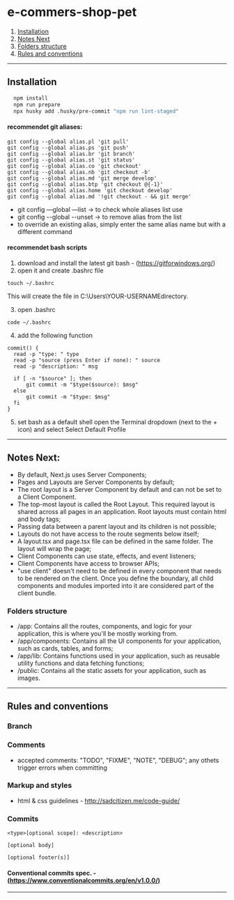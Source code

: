 # e-commers-shop-pet

1. [Installation](#installation)
2. [Notes Next](#notes-next)
3. [Folders structure](#folders-structure)
4. [Rules and conventions](#rules-and-conventions)

---

## Installation

```bash
  npm install
  npm run prepare
  npx husky add .husky/pre-commit "npm run lint-staged"
```

#### recommendet git aliases:

```
git config --global alias.pl 'git pull'
git config --global alias.ps 'git push'
git config --global alias.br 'git branch'
git config --global alias.st 'git status'
git config --global alias.co 'git checkout'
git config --global alias.nb 'git checkout -b'
git config --global alias.md 'git merge develop'
git config --global alias.btp 'git checkout @{-1}'
git config --global alias.home 'git checkout develop'
git config --global alias.md '!git checkout - && git merge'

```

- git config —global —list -> to check whole aliases list use
- git config --global --unset -> to remove alias from the list
- to override an existing alias, simply enter the same alias name but with a different command

#### recommendet bash scripts

1. download and install the latest git bash - (https://gitforwindows.org/)
2. open it and create .bashrc file

```
touch ~/.bashrc

```

This will create the file in C:\Users\YOUR-USERNAMEdirectory.

3. open .bashrc

```
code ~/.bashrc

```

4. add the following function

```
commit() {
  read -p "type: " type
  read -p "source (press Enter if none): " source
  read -p "description: " msg

  if [ -n "$source" ]; then
      git commit -m "$type($source): $msg"
  else
      git commit -m "$type: $msg"
  fi
}

```

5. set bash as a default shell
   open the Terminal dropdown (next to the + icon) and select Select Default Profile

---

## Notes Next:

- By default, Next.js uses Server Components;
- Pages and Layouts are Server Components by default;
- The root layout is a Server Component by default and can not be set to a Client Component.
- The top-most layout is called the Root Layout. This required layout is shared across all pages in an
  application. Root layouts must contain html and body tags;
- Passing data between a parent layout and its children is not possible;
- Layouts do not have access to the route segments below itself;
- A layout.tsx and page.tsx file can be defined in the same folder. The layout will wrap the page;
- Client Components can use state, effects, and event listeners;
- Client Components have access to browser APIs;
- "use client" doesn't need to be defined in every component that needs to be rendered on the client. Once you
  define the boundary, all child components and modules imported into it are considered part of the client bundle.

### Folders structure

- /app: Contains all the routes, components, and logic for your application, this is where you'll be mostly
  working from.
- /app/components: Contains all the UI components for your application, such as cards, tables, and forms;
- /app/lib: Contains functions used in your application, such as reusable utility functions and data fetching
  functions;
- /public: Contains all the static assets for your application, such as images.

---

## Rules and conventions

### Branch

### Comments

- accepted comments: "TODO", "FIXME", "NOTE", "DEBUG";
  any othets trigger errors when committing

### Markup and styles

- html & css guidelines - http://sadcitizen.me/code-guide/

### Commits

```
<type>[optional scope]: <description>

[optional body]

[optional footer(s)]

```

#### Conventional commits spec. - (https://www.conventionalcommits.org/en/v1.0.0/)

---
